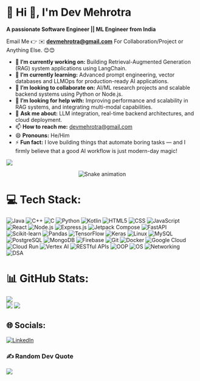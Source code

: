 # 💫 Hi 👋, I'm Dev Mehrotra
**A passionate Software Engineer || ML Engineer from India**

Email Me 👉 ✉️ **devmehrotra@gmail.com** For Collaboration/Project or Anything Else. 😊😊

- 🔭 **I’m currently working on:** Building Retrieval-Augmented Generation (RAG) system applications using LangChain.
- 🌱 **I’m currently learning:** Advanced prompt engineering, vector databases and LLMOps for production-ready AI applications.
- 👯 **I’m looking to collaborate on:** AI/ML research projects and scalable backend systems using Python or Node.js.
- 🤔 **I’m looking for help with:** Improving performance and scalability in RAG systems, and integrating multi-modal capabilities.
- 💬 **Ask me about:** LLM integration, real-time backend architectures, and cloud deployment.
- 📫 **How to reach me:** devmehrotra@gmail.com
- 😄 **Pronouns:** He/Him
- ⚡ **Fun fact:** I love building things that automate boring tasks — and I firmly believe that a good AI workflow is just modern-day magic!



[![](https://visitcount.itsvg.in/api?id=alamimran613&icon=1&color=4)](https://visitcount.itsvg.in)

<!-- Snake Game Repo View -->

<div align="center">
  <img src="https://profile-readme-generator.com/assets/snake.svg" alt="Snake animation" />
</div>



# 💻 Tech Stack:

![Java](https://img.shields.io/badge/Java-%23ED8B00.svg?style=for-the-badge&logo=java&logoColor=white)
![C++](https://img.shields.io/badge/C++-00599C?style=for-the-badge&logo=c%2B%2B&logoColor=white)
![C](https://img.shields.io/badge/C-00599C?style=for-the-badge&logo=c&logoColor=white)
![Python](https://img.shields.io/badge/Python-3670A0?style=for-the-badge&logo=python&logoColor=ffdd54)
![Kotlin](https://img.shields.io/badge/Kotlin-%230095D5.svg?style=for-the-badge&logo=kotlin&logoColor=white)
![HTML5](https://img.shields.io/badge/HTML5-%23E34F26.svg?style=for-the-badge&logo=html5&logoColor=white)
![CSS](https://img.shields.io/badge/CSS-%231572B6.svg?style=for-the-badge&logo=css3&logoColor=white)
![JavaScript](https://img.shields.io/badge/JavaScript-F7DF1E?style=for-the-badge&logo=javascript&logoColor=black)
![React](https://img.shields.io/badge/React-%2361DAFB.svg?style=for-the-badge&logo=react&logoColor=black)
![Node.js](https://img.shields.io/badge/Node.js-339933?style=for-the-badge&logo=nodedotjs&logoColor=white)
![Express.js](https://img.shields.io/badge/Express.js-000000?style=for-the-badge&logo=express&logoColor=white)
![Jetpack Compose](https://img.shields.io/badge/Jetpack%20Compose-4285F4?style=for-the-badge&logo=jetpack-compose&logoColor=white)
![FastAPI](https://img.shields.io/badge/FastAPI-005571?style=for-the-badge&logo=fastapi)
![Scikit-learn](https://img.shields.io/badge/Scikit--learn-F7931E?style=for-the-badge&logo=scikit-learn&logoColor=white)
![Pandas](https://img.shields.io/badge/Pandas-150458?style=for-the-badge&logo=pandas&logoColor=white)
![TensorFlow](https://img.shields.io/badge/TensorFlow-FF6F00?style=for-the-badge&logo=tensorflow&logoColor=white)
![Keras](https://img.shields.io/badge/Keras-D00000?style=for-the-badge&logo=keras&logoColor=white)
![Linux](https://img.shields.io/badge/Linux-FCC624?style=for-the-badge&logo=linux&logoColor=black)
![MySQL](https://img.shields.io/badge/MySQL-4479A1?style=for-the-badge&logo=mysql&logoColor=white)
![PostgreSQL](https://img.shields.io/badge/PostgreSQL-336791?style=for-the-badge&logo=postgresql&logoColor=white)
![MongoDB](https://img.shields.io/badge/MongoDB-%2347A248.svg?style=for-the-badge&logo=mongodb&logoColor=white)
![Firebase](https://img.shields.io/badge/Firebase-FFCA28?style=for-the-badge&logo=firebase&logoColor=black)
![Git](https://img.shields.io/badge/Git-F05032?style=for-the-badge&logo=git&logoColor=white)
![Docker](https://img.shields.io/badge/Docker-2496ED?style=for-the-badge&logo=docker&logoColor=white)
![Google Cloud](https://img.shields.io/badge/Google%20Cloud-4285F4?style=for-the-badge&logo=google-cloud&logoColor=white)
![Cloud Run](https://img.shields.io/badge/Cloud%20Run-4285F4?style=for-the-badge&logo=google-cloud&logoColor=white)
![Vertex AI](https://img.shields.io/badge/Vertex%20AI-0F9D58?style=for-the-badge&logo=google-cloud&logoColor=white)
![RESTful APIs](https://img.shields.io/badge/REST%20API-000000?style=for-the-badge&logo=api&logoColor=white)
![OOP](https://img.shields.io/badge/OOP-%23F7931E?style=for-the-badge)
![OS](https://img.shields.io/badge/Operating%20Systems-%23007ACC?style=for-the-badge)
![Networking](https://img.shields.io/badge/Computer%20Networking-%230072C6?style=for-the-badge)
![DSA](https://img.shields.io/badge/Data%20Structures%20&%20Algorithms-ffb703?style=for-the-badge)


# 📊 GitHub Stats:
![](https://github-readme-stats.vercel.app/api/top-langs/?username=alamimran613&theme=dark&hide_border=false&include_all_commits=true&count_private=true&layout=compact)<br>
![](https://github-readme-stats.vercel.app/api?username=alamimran613&theme=dark&hide_border=false&include_all_commits=true&count_private=true)
![](https://github-readme-streak-stats.herokuapp.com/?user=alamimran613&theme=dark&hide_border=false)

## 🌐 Socials:
[![LinkedIn](https://img.shields.io/badge/LinkedIn-%230077B5.svg?logo=linkedin&logoColor=white)]([https://linkedin.com/in/alamimran613](https://www.linkedin.com/in/dev-mehrotra-3026601b/))

### ✍️ Random Dev Quote
![](https://quotes-github-readme.vercel.app/api?type=horizontal&theme=radical)




